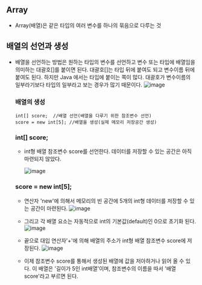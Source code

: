 ## Array
* Array(배열)은 같은 타입의 여러 변수를 하나의 묶음으로 다루는 것

## 배열의 선언과 생성
* 배열을 선언하는 방법은 원하는 타입의 변수를 선언하고 변수 또는 타입에 배열임을 의미하는 대괄호\[]를 붙이면 된다. 대괄호[]는 타입 뒤에 붙여도 되고 변수이름 뒤에 붙여도 된다. 하지만 Java 에서는 타입에 붙이는 쪽이 많다. 대괄호가 변수이름의 일부라기보다 타입의 일부라고 보는 경우가 많기 때문이다.
![image](https://user-images.githubusercontent.com/76929823/120873910-17a4fe80-c5df-11eb-88fe-a6592baee4b0.png)
  ### 배열의 생성
  
  ```
  int[] score;  //배열 선언(배열을 다루기 위한 참조변수 선언)
  score = new int[5]; //배열을 생성(실제 메모리 저장공간 생성)
  ```
  
  ### int[] score;
  
  * int형 배열 참조변수 score를 선언한다. 데이터를 저장할 수 있는 공간은 아직 마련되지 않았다.
    
      ![image](https://user-images.githubusercontent.com/76929823/120874047-b7fb2300-c5df-11eb-936f-cf2039caf918.png)
  
  ### score = new int\[5];
  
  * 연산자 'new'에 의해서 메모리의 빈 공간에 5개의 int형 데이터를 저장할 수 있는 공간이 마련된다.
   ![image](https://user-images.githubusercontent.com/76929823/120874099-f09afc80-c5df-11eb-8af1-19a40fcfe18d.png)
  
  * 그리고 각 배열 요소는 자동적으로 int의 기본값(default)인 0으로 초기화 된다.
   ![image](https://user-images.githubusercontent.com/76929823/120874129-158f6f80-c5e0-11eb-8953-235d3440a522.png)
  
  * 끝으로 대입 연산자'+'에 의해 배열의 주소가 int형 배열 참조변수 score에 저장된다.
   ![image](https://user-images.githubusercontent.com/76929823/120874151-31931100-c5e0-11eb-849d-c355b18ce86a.png)
  
  * 이제 참조변수 score를 통해서 생성된 배열에 값을 저아하거나 읽어 올 수 있다. 이 배열은 '길이가 5인 int배열'이며, 참조변수의 이름을 따서 '배열 score'라고 부르면 된다.





